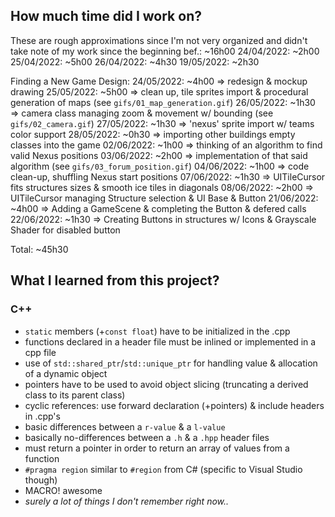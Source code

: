 ## How much time did I work on?
These are rough approximations since I'm not very organized and didn't take note of my work since the beginning
bef.: ~16h00
24/04/2022: ~2h00
25/04/2022: ~5h00
26/04/2022: ~4h30
19/05/2022: ~2h30

Finding a New Game Design:
24/05/2022: ~4h00 => redesign & mockup drawing
25/05/2022: ~5h00 => clean up, tile sprites import & procedural generation of maps (see `gifs/01_map_generation.gif`)
26/05/2022: ~1h30 => camera class managing zoom & movement w/ bounding (see `gifs/02_camera.gif`)
27/05/2022: ~1h30 => 'nexus' sprite import w/ teams color support
28/05/2022: ~0h30 => importing other buildings empty classes into the game
02/06/2022: ~1h00 => thinking of an algorithm to find valid Nexus positions
03/06/2022: ~2h00 => implementation of that said algorithm (see `gifs/03_forum_position.gif`)
04/06/2022: ~1h00 => code clean-up, shuffling Nexus start positions
07/06/2022: ~1h30 => UITileCursor fits structures sizes & smooth ice tiles in diagonals
08/06/2022: ~2h00 => UITileCursor managing Structure selection & UI Base & Button
21/06/2022: ~4h00 => Adding a GameScene & completing the Button & defered calls
22/06/2022: ~1h30 => Creating Buttons in structures w/ Icons & Grayscale Shader for disabled button

Total: ~45h30

## What I learned from this project?
### C++
+ `static` members (+`const float`) have to be initialized in the .cpp
+ functions declared in a header file must be inlined or implemented in a cpp file
+ use of `std::shared_ptr`/`std::unique_ptr` for handling value & allocation of a dynamic object
+ pointers have to be used to avoid object slicing (truncating a derived class to its parent class)
+ cyclic references: use forward declaration (+pointers) & include headers in .cpp's
+ basic differences between a `r-value` & a `l-value` 
+ basically no-differences between a `.h` & a `.hpp` header files
+ must return a pointer in order to return an array of values from a function
+ `#pragma region` similar to `#region` from C# (specific to Visual Studio though)
+ MACRO! awesome
+ *surely a lot of things I don't remember right now..*